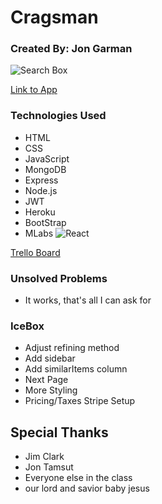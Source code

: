 # Cragsman

### Created By: Jon Garman

![Search Box](https://i.imgur.com/ZmpaEab.png)

[Link to App](https://cragsman.herokuapp.com/)

### Technologies Used
  * HTML
  * CSS 
  * JavaScript
  * MongoDB
  * Express
  * Node.js
  * JWT
  * Heroku
  * BootStrap
  * MLabs
![React](https://i.imgur.com/kEt1qiO.png)

[Trello Board](https://trello.com/b/Ue2pKMo4/cragsman)

### Unsolved Problems
  * It works, that's all I can ask for

### IceBox
  * Adjust refining method
  * Add sidebar
  * Add similarItems column
  * Next Page
  * More Styling
  * Pricing/Taxes Stripe Setup

## Special Thanks
  * Jim Clark
  * Jon Tamsut
  * Everyone else in the class
  * our lord and savior baby jesus
